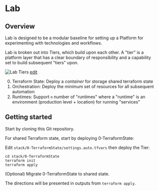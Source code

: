 Lab
===

## Overview

Lab is designed to be a modular baseline for setting up a Platform for experimenting with technologies and workflows.

Lab is broken out into Tiers, which build upon each other. A "tier" is a platform layer that has a clear boundary of responsibility and a capability set to build subsequent "tiers" upon.

![Lab Tiers](https://docs.google.com/drawings/d/e/2PACX-1vR0Z41CYi1Hy2G5boTT0qymhU1cm7x7ze9UyeWiJQJDpx6ZGDSDTwn-GiZxJJF52n_6QptosIA59GZV/pub?w=491&amp;h=399)
[edit](https://docs.google.com/drawings/d/1rKnkHT9fBuF_aGeflyx3TT54dOQaebne8oeBdLCKT1Q/edit)

0. Terraform State: Deploy a _container_ for storage shared terraform state
1. Orchestration: Deploy the minimum set of resources for all subsequent automation
2. Runtimes: Support `n` number of "runtimes" where a "runtime" is an environment (production level + location) for running "services"


## Getting started

Start by cloning this Git repository.

For shared Terraform state, start by deploying 0-TerraformState:

Edit `stack/0-TerraformState/settings.auto.tfvars` then deploy the Tier:

    cd stack/0-TerraformState
    terraform init
    terraform apply

(Optional) Migrate 0-TerraformState to shared state.

The directions will be presented in outputs from `terraform apply`.
